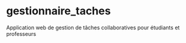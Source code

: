 # gestionnaire_taches
Application web de gestion de tâches collaboratives pour étudiants et professeurs
